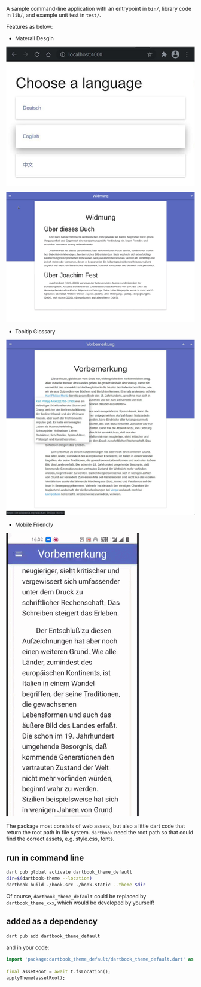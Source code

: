 A sample command-line application with an entrypoint in `bin/`, library code
in `lib/`, and example unit test in `test/`.

Features as below:

* Materail Desgin

![](https://raw.githubusercontent.com/lindeer/dartbook/main/doc/demo_entry.jpg)

![](https://raw.githubusercontent.com/lindeer/dartbook/main/doc/dartbook-looking.gif)

* Tooltip Glossary

![](https://raw.githubusercontent.com/lindeer/dartbook/main/doc/dartbook-tooltip.png)

* Mobile Friendly

![](https://raw.githubusercontent.com/lindeer/dartbook/main/doc/dartbook-mobile.gif)

The package most consists of web assets, but also a little dart code that return the root path in file system. `dartbook` need the root path so that could find the correct assets, e.g. style.css, fonts.

## run in command line

```bash
dart pub global activate dartbook_theme_default
dir=$(dartbook-theme --location)
dartbook build ./book-src ./book-static --theme $dir
```

Of course, `dartbook_theme_default` could be replaced by `dartbook_theme_xxx`, which would be developed by yourself!

## added as a dependency
```bash
dart pub add dartbook_theme_default
```
and in your code:
```dart
import 'package:dartbook_theme_default/dartbook_theme_default.dart' as t;

final assetRoot = await t.fsLocation();
applyTheme(assetRoot);
```
